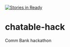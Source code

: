 [![Stories in Ready](https://badge.waffle.io/Chatable/chatable-hack.png?label=ready&title=Ready)](https://waffle.io/Chatable/chatable-hack)
# chatable-hack
Comm Bank hackathon

